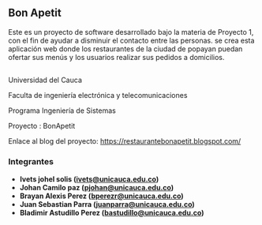 
## Bon Apetit

Este es un proyecto de software desarrollado bajo la materia de Proyecto 1, con el fin de ayudar a disminuir el contacto entre las personas. se crea esta aplicación web donde los restaurantes de la ciudad de popayan puedan ofertar sus menús y los usuarios realizar sus pedidos a domicilios.
## 
Universidad del Cauca

Faculta de ingeniería electrónica y telecomunicaciones

Programa Ingeniería de Sistemas

Proyecto : BonApetit

Enlace al blog del proyecto: https://restaurantebonapetit.blogspot.com/


### Integrantes

- **Ivets johel solis (ivets@unicauca.edu.co)**
- **Johan Camilo paz (pjohan@unicauca.edu.co)**
- **Brayan Alexis Perez (bperezr@unicauca.edu.co)**
- **Juan Sebastian Parra (juanparra@unicauca.edu.co)**
- **Bladimir Astudillo Perez (bastudillo@unicauca.edu.co)**


